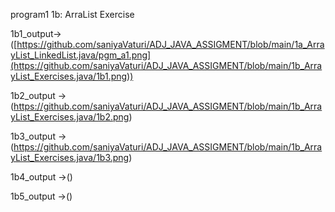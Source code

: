 program1 1b: ArraList Exercise

1b1_output->([https://github.com/saniyaVaturi/ADJ_JAVA_ASSIGMENT/blob/main/1a_ArrayList_LinkedList.java/pgm_a1.png](https://github.com/saniyaVaturi/ADJ_JAVA_ASSIGMENT/blob/main/1b_ArrayList_Exercises.java/1b1.png))

1b2_output ->(https://github.com/saniyaVaturi/ADJ_JAVA_ASSIGMENT/blob/main/1b_ArrayList_Exercises.java/1b2.png)

1b3_output ->(https://github.com/saniyaVaturi/ADJ_JAVA_ASSIGMENT/blob/main/1b_ArrayList_Exercises.java/1b3.png)

1b4_output ->()

1b5_output ->()
